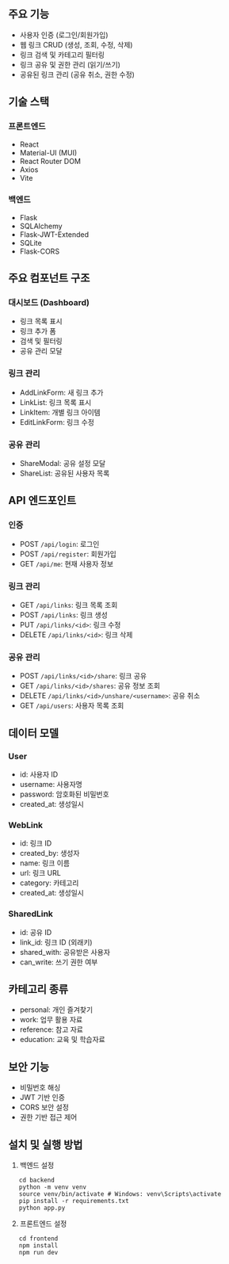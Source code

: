 ## 주요 기능

- 사용자 인증 (로그인/회원가입)
- 웹 링크 CRUD (생성, 조회, 수정, 삭제)
- 링크 검색 및 카테고리 필터링
- 링크 공유 및 권한 관리 (읽기/쓰기)
- 공유된 링크 관리 (공유 취소, 권한 수정)

## 기술 스택

### 프론트엔드

- React
- Material-UI (MUI)
- React Router DOM
- Axios
- Vite

### 백엔드

- Flask
- SQLAlchemy
- Flask-JWT-Extended
- SQLite
- Flask-CORS

## 주요 컴포넌트 구조

### 대시보드 (Dashboard)

- 링크 목록 표시
- 링크 추가 폼
- 검색 및 필터링
- 공유 관리 모달

### 링크 관리

- AddLinkForm: 새 링크 추가
- LinkList: 링크 목록 표시
- LinkItem: 개별 링크 아이템
- EditLinkForm: 링크 수정

### 공유 관리

- ShareModal: 공유 설정 모달
- ShareList: 공유된 사용자 목록

## API 엔드포인트

### 인증

- POST `/api/login`: 로그인
- POST `/api/register`: 회원가입
- GET `/api/me`: 현재 사용자 정보

### 링크 관리

- GET `/api/links`: 링크 목록 조회
- POST `/api/links`: 링크 생성
- PUT `/api/links/<id>`: 링크 수정
- DELETE `/api/links/<id>`: 링크 삭제

### 공유 관리

- POST `/api/links/<id>/share`: 링크 공유
- GET `/api/links/<id>/shares`: 공유 정보 조회
- DELETE `/api/links/<id>/unshare/<username>`: 공유 취소
- GET `/api/users`: 사용자 목록 조회

## 데이터 모델

### User

- id: 사용자 ID
- username: 사용자명
- password: 암호화된 비밀번호
- created_at: 생성일시

### WebLink

- id: 링크 ID
- created_by: 생성자
- name: 링크 이름
- url: 링크 URL
- category: 카테고리
- created_at: 생성일시

### SharedLink

- id: 공유 ID
- link_id: 링크 ID (외래키)
- shared_with: 공유받은 사용자
- can_write: 쓰기 권한 여부

## 카테고리 종류

- personal: 개인 즐겨찾기
- work: 업무 활용 자료
- reference: 참고 자료
- education: 교육 및 학습자료

## 보안 기능

- 비밀번호 해싱
- JWT 기반 인증
- CORS 보안 설정
- 권한 기반 접근 제어

## 설치 및 실행 방법

1. 백엔드 설정
```{bash}
   cd backend
   python -m venv venv
   source venv/bin/activate # Windows: venv\Scripts\activate
   pip install -r requirements.txt
   python app.py
   ```

2. 프론트엔드 설정
```{bash}
   cd frontend
   npm install
   npm run dev
```
